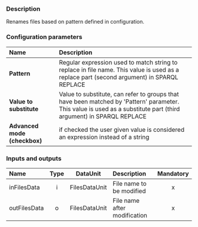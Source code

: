 ### Description

Renames files based on pattern defined in configuration.

### Configuration parameters

| Name | Description |
|:----|:----|
|**Pattern** | Regular expression used to match string to replace in file name. This value is used as a replace part (second argument) in SPARQL REPLACE |
|**Value to substitute** | Value to substitute, can refer to groups that have been matched by 'Pattern' parameter. This value is used as a substitute part (third argument) in SPARQL REPLACE |
|**Advanced mode (checkbox)** | if checked the user given value is considered an expression instead of a string |

### Inputs and outputs

|Name |Type | DataUnit | Description | Mandatory |
|:--------|:------:|:------:|:-------------|:---------------------:|
|inFilesData  |i| FilesDataUnit | File name to be modified |x|
|outFilesData |o| FilesDataUnit | File name after modification |x|